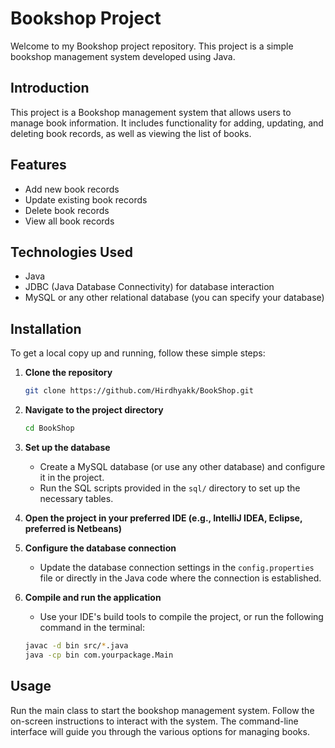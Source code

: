 # Bookshop Project

Welcome to my Bookshop project repository. This project is a simple bookshop management system developed using Java.

## Introduction

This project is a Bookshop management system that allows users to manage book information. It includes functionality for adding, updating, and deleting book records, as well as viewing the list of books.

## Features

- Add new book records
- Update existing book records
- Delete book records
- View all book records

## Technologies Used

- Java
- JDBC (Java Database Connectivity) for database interaction
- MySQL or any other relational database (you can specify your database)

## Installation

To get a local copy up and running, follow these simple steps:

1. **Clone the repository**

    ```bash
    git clone https://github.com/Hirdhyakk/BookShop.git
    ```

2. **Navigate to the project directory**

    ```bash
    cd BookShop
    ```

3. **Set up the database**

    - Create a MySQL database (or use any other database) and configure it in the project.
    - Run the SQL scripts provided in the `sql/` directory to set up the necessary tables.

4. **Open the project in your preferred IDE (e.g., IntelliJ IDEA, Eclipse, preferred is Netbeans)**

5. **Configure the database connection**

    - Update the database connection settings in the `config.properties` file or directly in the Java code where the connection is established.

6. **Compile and run the application**

    - Use your IDE's build tools to compile the project, or run the following command in the terminal:

    ```bash
    javac -d bin src/*.java
    java -cp bin com.yourpackage.Main
    ```

## Usage

Run the main class to start the bookshop management system. Follow the on-screen instructions to interact with the system. The command-line interface will guide you through the various options for managing books.

